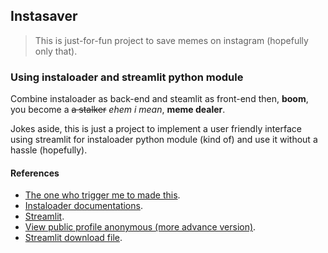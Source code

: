 ## Instasaver
> This is just-for-fun project to save memes on instagram (hopefully only that).

### Using instaloader and streamlit python module
Combine instaloader as back-end and steamlit as front-end then, **boom**, you become a ~~a stalker~~ *ehem i mean*, **meme dealer**.

Jokes aside, this is just a project to implement a user friendly interface using streamlit for instaloader python module (kind of) and use it without a hassle (hopefully).

#### References
- [The one who trigger me to made this](https://instasave.egoist.sh/).
- [Instaloader documentations](https://instaloader.github.io/as-module.html).
- [Streamlit](https://www.streamlit.io/).
- [View public profile anonymous (more advance version)](https://insta-stories.ru/).
- [Streamlit download file](https://discuss.streamlit.io/t/how-to-download-file-in-streamlit/1806/23).
